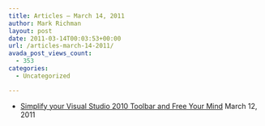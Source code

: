```yaml
---
title: Articles – March 14, 2011
author: Mark Richman
layout: post
date: 2011-03-14T00:03:53+00:00
url: /articles-march-14-2011/
avada_post_views_count:
  - 353
categories:
  - Uncategorized

---
```

  * [Simplify your Visual Studio 2010 Toolbar and Free Your Mind][1]
March 12, 2011 </ul>

 [1]: http://feedproxy.google.com/~r/ScottHanselman/~3/LT0e4gnEU0w/SimplifyYourVisualStudio2010ToolbarAndFreeYourMind.aspx